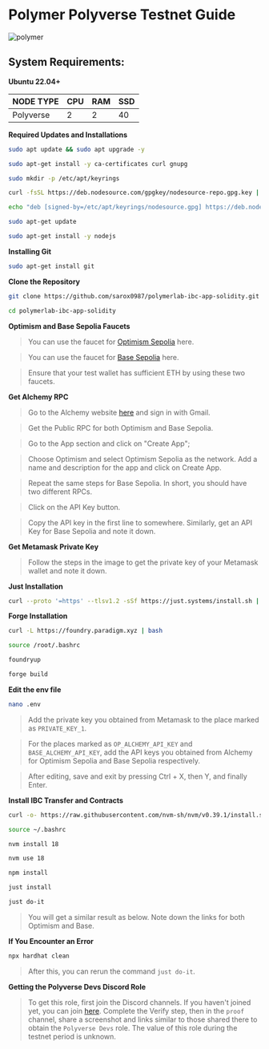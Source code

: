 # Polymer Polyverse Testnet Guide

![polymer](https://pbs.twimg.com/media/GHrV-BVaUAA5qFd?format=jpg&name=medium)

## System Requirements:

**Ubuntu 22.04+**

NODE TYPE | CPU     | RAM      | SSD     |
| ------------- | ------------- | ------------- | -------- |
| Polyverse | 2          | 2         | 40  |
  
  

**Required Updates and Installations**

```bash
sudo apt update && sudo apt upgrade -y
```
```bash
sudo apt-get install -y ca-certificates curl gnupg
```
```bash
sudo mkdir -p /etc/apt/keyrings
```
```bash
curl -fsSL https://deb.nodesource.com/gpgkey/nodesource-repo.gpg.key | sudo gpg --dearmor -o /etc/apt/keyrings/nodesource.gpg
```
```bash
echo "deb [signed-by=/etc/apt/keyrings/nodesource.gpg] https://deb.nodesource.com/node_${NODE_MAJOR}.x nodistro main" | sudo tee /etc/apt/sources.list.d/nodesource.list
```
```bash
sudo apt-get update
```
```bash
sudo apt-get install -y nodejs
```


**Installing Git**

```bash
sudo apt-get install git
```


**Clone the Repository**
```bash
git clone https://github.com/sarox0987/polymerlab-ibc-app-solidity.git
```
```bash
cd polymerlab-ibc-app-solidity
```

**Optimism and Base Sepolia Faucets**

> You can use the faucet for [Optimism Sepolia](https://www.alchemy.com/faucets/optimism-sepolia) here.

> You can use the faucet for [Base Sepolia](https://www.alchemy.com/faucets/base-sepolia) here.

> Ensure that your test wallet has sufficient ETH by using these two faucets.

**Get Alchemy RPC**

> Go to the Alchemy website [here](https://alchemy.com/?r=b9d675bdc6edda35) and sign in with Gmail.

> Get the Public RPC for both Optimism and Base Sepolia.

> Go to the App section and click on "Create App";

> Choose Optimism and select Optimism Sepolia as the network. Add a name and description for the app and click on Create App.

> Repeat the same steps for Base Sepolia. In short, you should have two different RPCs.

> Click on the API Key button.

> Copy the API key in the first line to somewhere. Similarly, get an API Key for Base Sepolia and note it down.

**Get Metamask Private Key**

> Follow the steps in the image to get the private key of your Metamask wallet and note it down.

**Just Installation**

```bash
curl --proto '=https' --tlsv1.2 -sSf https://just.systems/install.sh | bash -s -- --to /usr/local/bin
```

**Forge Installation**

```bash
curl -L https://foundry.paradigm.xyz | bash
```
```bash
source /root/.bashrc
```
```bash
foundryup
```
```bash
forge build
```


**Edit the env file**

```bash
nano .env
```

> Add the private key you obtained from Metamask to the place marked as `PRIVATE_KEY_1`.

> For the places marked as `OP_ALCHEMY_API_KEY` and `BASE_ALCHEMY_API_KEY`, add the API keys you obtained from Alchemy for Optimism Sepolia and Base Sepolia respectively.

> After editing, save and exit by pressing Ctrl + X, then Y, and finally Enter.

**Install IBC Transfer and Contracts**

```bash
curl -o- https://raw.githubusercontent.com/nvm-sh/nvm/v0.39.1/install.sh | bash
```
```bash
source ~/.bashrc
```
```bash
nvm install 18
```
```bash
nvm use 18
```
```bash
npm install
```

```bash
just install
```

```bash
just do-it
```
> You will get a similar result as below. Note down the links for both Optimism and Base.

**If You Encounter an Error**
```bash
npx hardhat clean
```
> After this, you can rerun the command `just do-it`.

**Getting the Polyverse Devs Discord Role**

> To get this role, first join the Discord channels. If you haven't joined yet, you can join [here](https://discord.gg/DEedJybQqG). Complete the Verify step, then in the `proof` channel, share a screenshot and links similar to those shared there to obtain the `Polyverse Devs` role. The value of this role during the testnet period is unknown.

